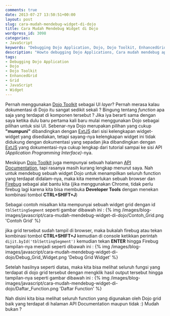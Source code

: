 ```yaml
---
comments: true
date: 2013-07-27 13:50:51+00:00
layout: post
slug: cara-mudah-mendebug-widget-di-dojo
title: Cara Mudah Mendebug Widget di Dojo
wordpress_id: 3098
categories:
- JavaScript
keywords: "Debugging Dojo Application, Dojo, Dojo Toolkit, EnhancedGrid, Grid, JavaScript, Widget"
description: "Howto debugging Dojo Applications, Cara mudah mendebug aplikasi Dojo"
tags:
- Debugging Dojo Application
- Dojo
- Dojo Toolkit
- EnhancedGrid
- Grid
- JavaScript
- Widget
---
```


Pernah menggunakan [Dojo Toolkit](http://dojotoolkit.org/) sebagai UI _layer_? Pernah merasa kalau dokumentasi di Dojo itu sangat sedikit sekali ? Bingung tentang _function_ apa saja yang terdapat di komponen tersebut ? Jika iya berarti sama dengan saya ketika dulu baru pertama kali baru mulai menggunakan Dojo sebagai pilihan untuk sisi UI. Sebenar-nya Dojo merupakan pilihan yang cukup **"mumpuni"** dibandingkan dengan [ExtJS](http://www.sencha.com/products/extjs) dari sisi kelengkapan widget-widget yang disediakan, tetapi sayang-nya kelengkapan widget ini tidak didukung dengan dokumentasi yang sepadan jika dibandingkan dengan [ExtJS](http://www.sencha.com/products/extjs) yang dokumentasi-nya cukup lengkap dari tutorial sampai ke sisi API _(Application Programming Interface)_-nya.

Meskipun [Dojo Toolkit](http://dojotoolkit.org/) juga mempunyai sebuah halaman [API Documentation](http://dojotoolkit.org/api/), tapi rasanya masih kurang lengkap menurut saya. Nah untuk mendebug sebuah widget Dojo untuk menampilkan seluruh function yang terdapat didalam-nya, maka kita memerlukan sebuah browser dan [Firebug](http://getfirebug.com/) sebagai alat bantu kita (jika menggunakan Chrome, tidak perlu firebug lagi karena kita bisa membuka **Developer Tools** dengan menekan kombinasi tombol **CTRL+SHIFT+J**)

Sebagai contoh misalkan kita mempunyai sebuah widget grid dengan id `tblSettingSegment` seperti gambar dibawah ini :
{% img /images/blog-images/javascript/cara-mudah-mendebug-widget-di-dojo/Contoh_Grid.png 'Contoh Grid' %}

<!-- more -->
jika grid tersebut sudah tampil di browser, maka bukalah firebug atau tekan kombinasi tombol **CTRL+SHIFT+J** kemudian di console ketikkan perintah `dijit.byId('tblSettingSegment')` kemudian tekan **ENTER** hingga Firebug tampilan-nya menjadi seperti dibawah ini :
{% img /images/blog-images/javascript/cara-mudah-mendebug-widget-di-dojo/Debug_Grid_Widget.png 'Debug Grid Widget' %}

Setelah hasilnya seperti diatas, maka kita bisa melihat seluruh fungsi yang terdapat di dojo grid tersebut dengan mengklik hasil output tersebut hingga tampilan-nya seperti gambar dibawah ini :
{% img /images/blog-images/javascript/cara-mudah-mendebug-widget-di-dojo/Daftar_Function.png 'Daftar Function' %}

Nah disini kita bisa melihat seluruh function yang digunakan oleh Dojo grid baik yang terdapat di halaman API Documentation maupun tidak :) Mudah bukan ?
